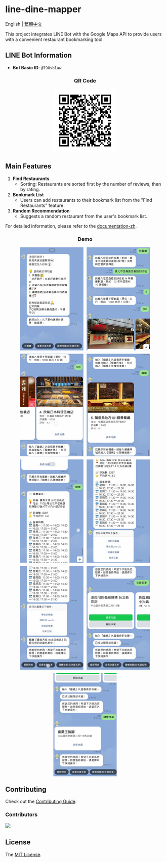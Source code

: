 # line-dine-mapper

English | [繁體中文](./README.md)

This project integrates LINE Bot with the Google Maps API to provide users with a convenient restaurant bookmarking tool.

## LINE Bot Information

- **Bot Basic ID**: `@798sblaw`
<div style="text-align: center;">
    <h3>QR Code</h3>
    <img src="assets/qr_code.png" alt="QR Code" width="200">
</div>

## Main Features
1. **Find Restaurants**
   - Sorting: Restaurants are sorted first by the number of reviews, then by rating.
2. **Bookmark List**
   - Users can add restaurants to their bookmark list from the "Find Restaurants" feature.
3. **Random Recommendation**
   - Suggests a random restaurant from the user's bookmark list.

For detailed information, please refer to the [documentation-zh](https://hackmd.io/@-nXGMy8zTgK2nBlGiHohww/S1QC2z6Eye).


<div style="text-align: center;">
    <h3>Demo</h3>
    <div style="display: flex; flex-wrap: wrap; justify-content: center; gap: 10px;">
        <div style="width: 200px; overflow: hidden; display: flex; justify-content: center; align-items: center;">
            <img src="assets/1.jpg" style="width: 100%; height: 100%; object-fit: cover;">
        </div>
        <div style="width: 200px; overflow: hidden; display: flex; justify-content: center; align-items: center;">
            <img src="assets/2.jpg" style="width: 100%; height: 100%; object-fit: cover;">
        </div>
        <div style="width: 200px; overflow: hidden; display: flex; justify-content: center; align-items: center;">
            <img src="assets/3.jpg" style="width: 100%; height: 100%; object-fit: cover;">
        </div>
        <div style="width: 200px; overflow: hidden; display: flex; justify-content: center; align-items: center;">
            <img src="assets/4.jpg" style="width: 100%; height: 100%; object-fit: cover;">
        </div>
        <div style="width: 200px; overflow: hidden; display: flex; justify-content: center; align-items: center;">
            <img src="assets/5.jpg" style="width: 100%; height: 100%; object-fit: cover;">
        </div>
        <div style="width: 200px; overflow: hidden; display: flex; justify-content: center; align-items: center;">
            <img src="assets/6.jpg" style="width: 100%; height: 100%; object-fit: cover;">
        </div>
        <div style="width: 200px; overflow: hidden; display: flex; justify-content: center; align-items: center;">
            <img src="assets/7.jpg" style="width: 100%; height: 100%; object-fit: cover;">
        </div>
        <div style="width: 200px; overflow: hidden; display: flex; justify-content: center; align-items: center;">
            <img src="assets/8.jpg" style="width: 100%; height: 100%; object-fit: cover;">
        </div>
        <div style="width: 200px; overflow: hidden; display: flex; justify-content: center; align-items: center;">
            <img src="assets/9.jpg" style="width: 100%; height: 100%; object-fit: cover;">
        </div>
    </div>
</div>

## Contributing

Check out the [Contributing Guide](.github/CONTRIBUTING.md).

### Contributors

<a href="https://github.com/pg56714/line-dine-mapper/graphs/contributors">
    <img src="https://contrib.rocks/image?repo=pg56714/line-dine-mapper" />
</a>

## License

The [MIT License](LICENSE).
